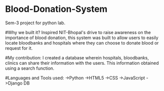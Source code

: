 # Blood-Donation-System
Sem-3 project for python lab.

#Why we built it?
Inspired NIT-Bhopal's drive to raise awareness on the importance of blood donation, this system was built to allow users to easily locate bloodbanks and hospitals where they can choose to donate blood or request for it. 

#My contribution:
I created a database wherein hospitals, bloodbanks, clinics can share their information with the users. This information obtained using a search function.

#Languages and Tools used:
->Python
->HTML5
->CSS
->JavaScript
->Django DB
